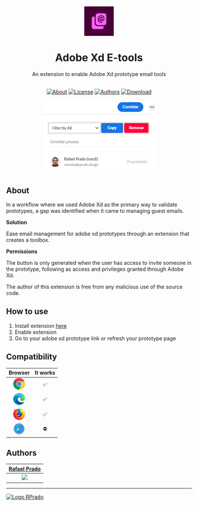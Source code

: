 <br>

<div align="center">
    <img src=".github/icon.png" alt="Logo Repo" width="80">
    <h1>
      Adobe Xd E-tools
    </h1>
    An extension to enable Adobe Xd prototype email tools
</div>

<br>
<div align="center">

[![About](https://img.shields.io/badge/-About-470137)](#about)
[![License](https://img.shields.io/badge/-License-470137)](/LICENSE)
[![Authors](https://img.shields.io/badge/-Author-470137)](#authors)
[![Download](https://img.shields.io/badge/-Download-FE62F5)](https://chrome.google.com/webstore/detail/adobe-xd-e-tools/dpbkhbpcahphenpdohcacldcfjejonoc/)

<img src=".github/print.png" alt="example" width="300">

</div>

## About

In a workflow where we used Adobe Xd as the primary way to validate prototypes, a gap was identified when it came to managing guest emails.

**Solution**

Ease email management for adobe xd prototypes through an extension that creates a toolbox.

**Permissions**

The button is only generated when the user has access to invite someone in the prototype, following as access and privileges granted through Adobe Xd.

The author of this extension is free from any malicious use of the source code.

## How to use

1. Install extension [here](https://chrome.google.com/webstore/detail/adobe-xd-e-tools/dpbkhbpcahphenpdohcacldcfjejonoc/)
2. Enable extension
3. Go to your adobe xd prototype link or refresh your prototype page

## Compatibility

|                  Browser                   | It works |
| :----------------------------------------: | :------: |
| <img src=".github/chrome.png" width="32">  |    ✅    |
|  <img src=".github/edge.png" width="32">   |    ✅    |
| <img src=".github/firefox.png" width="32"> |    ✅    |
| <img src=".github/safari.png" width="32">  |    ⛔    |

## Authors

|      [Rafael Prado](http://www.github.com/rpradosilva)      |
| :---------------------------------------------------------: |
| ![](https://avatars2.githubusercontent.com/u/22681977?s=80) |

---

[<img alt="Logo RPrado" src="https://avatars.githubusercontent.com/u/87092922" width="40" />](http://rprado.design)
